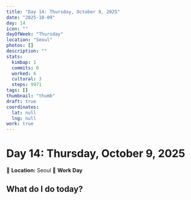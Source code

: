 ```yaml
---
title: "Day 14: Thursday, October 9, 2025"
date: "2025-10-09"
day: 14
icon: ""
dayOfWeek: "Thursday"
location: "Seoul"
photos: []
description: ""
stats:
  kimbap: 1
  commits: 0
  worked: 6
  cultural: 3
  steps: 9971
tags: []
thumbnail: "thumb"
draft: true
coordinates:
  lat: null
  lng: null
work: true
---
```

# Day 14: Thursday, October 9, 2025

📍 **Location:** Seoul
💼 **Work Day**

## What do I do today?


